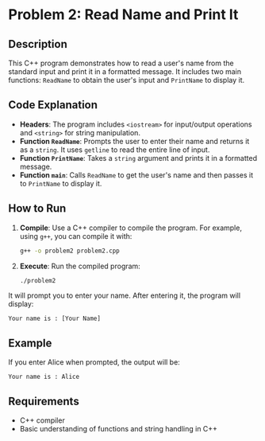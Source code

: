 
# Problem 2: Read Name and Print It

## Description
This C++ program demonstrates how to read a user's name from the standard input and print it in a formatted message. It includes two main functions: `ReadName` to obtain the user's input and `PrintName` to display it.

## Code Explanation
- **Headers**: The program includes `<iostream>` for input/output operations and `<string>` for string manipulation.
- **Function `ReadName`**: Prompts the user to enter their name and returns it as a `string`. It uses `getline` to read the entire line of input.
- **Function `PrintName`**: Takes a `string` argument and prints it in a formatted message.
- **Function `main`**: Calls `ReadName` to get the user's name and then passes it to `PrintName` to display it.

## How to Run

1. **Compile**: Use a C++ compiler to compile the program. For example, using `g++`, you can compile it with:
   ```bash
   g++ -o problem2 problem2.cpp
2. **Execute**: Run the compiled program:
    ```bash
    ./problem2
It will prompt you to enter your name. After entering it, the program will display:

```
Your name is : [Your Name]
```
## Example
If you enter Alice when prompted, the output will be:
```
Your name is : Alice
```
## Requirements
- C++ compiler
- Basic understanding of functions and string handling in C++
